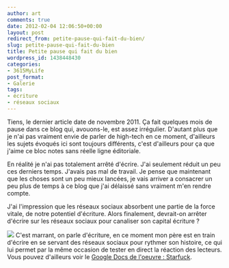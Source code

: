 ```yaml
---
author: art
comments: true
date: 2012-02-04 12:06:50+00:00
layout: post
redirect_from: petite-pause-qui-fait-du-bien/
slug: petite-pause-qui-fait-du-bien
title: Petite pause qui fait du bien
wordpress_id: 1438448430
categories:
- 3615MyLife
post_format:
- Galerie
tags:
- écriture
- réseaux sociaux
---
```


Tiens, le dernier article date de novembre 2011. Ça fait quelques mois de pause dans ce blog qui, avouons-le, est assez irrégulier. D'autant plus que je n'ai pas vraiment envie de parler de high-tech en ce moment, d'ailleurs les sujets évoqués ici sont toujours différents, c'est d'ailleurs pour ça que j'aime ce bloc notes sans réelle ligne éditoriale.

En réalité je n'ai pas totalement arrêté d'écrire. J'ai seulement réduit un peu ces derniers temps. J'avais pas mal de travail. Je pense que maintenant que les choses sont un peu mieux lancées, je vais arriver a consacrer un peu plus de temps à ce blog que j'ai délaissé sans vraiment m'en rendre compte.

J'ai l'impression que les réseaux sociaux absorbent une partie de la force vitale, de notre potentiel d'écriture. Alors finalement, devrait-on arrêter d'écrire sur les réseaux sociaux pour canaliser son capital écriture ?

![](https://static.irz.fr/2012/02/Image-nume%CC%81rise%CC%81e-1-643x288.jpg)
C'est marrant, on parle d'écriture, en ce moment mon père est en train d'écrire en se servant des réseaux sociaux pour rythmer son histoire, ce qui lui permet par la même occasion de tester en direct la réaction des lecteurs. Vous pouvez d'ailleurs voir le [Google Docs de l'oeuvre : Starfuck](http://bit.ly/starfuck).
